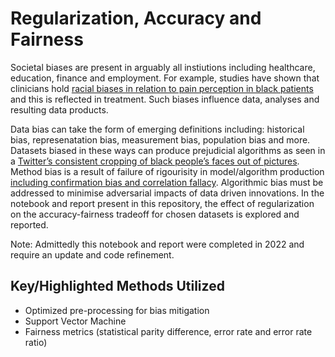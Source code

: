 # Regularization, Accuracy and Fairness
Societal biases are present in arguably all instiutions including healthcare, education, finance and employment. For example, studies have shown that clinicians hold [racial biases in relation to pain perception in black patients](https://www.ncbi.nlm.nih.gov/pmc/articles/PMC4843483/) and this is reflected in treatment. Such biases influence data, analyses and resulting data products. 


Data bias can take the form of emerging definitions including: historical bias, represenatation bias, measurement bias, population bias and more.  Datasets biased in these ways can produce prejudicial algorithms as seen in a [Twitter’s consistent cropping of black people’s faces out of pictures](https://www.theguardian.com/technology/2020/sep/21/twitter-apologises-for-racist-image-cropping-algorithm). Method bias is a result of failure of rigourisity in model/algorithm production [including confirmation bias and correlation fallacy](https://link.springer.com/article/10.1007/s00146-021-01154-8). Algorithmic bias must be addressed to minimise adversarial impacts of data driven innovations. In the notebook and report present in this repository, the effect of regularization on the accuracy-fairness tradeoff for chosen datasets is explored and reported.

Note: Admittedly this notebook and report were completed in 2022 and require an update and code refinement.

## Key/Highlighted Methods Utilized
- Optimized pre-processing for bias mitigation
- Support Vector Machine
- Fairness metrics (statistical parity difference, error rate and error rate ratio)
